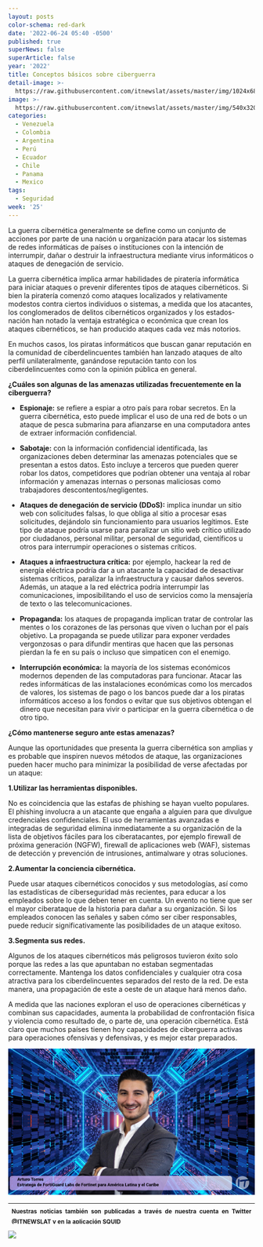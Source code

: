 ```yaml
---
layout: posts
color-schema: red-dark
date: '2022-06-24 05:40 -0500'
published: true
superNews: false
superArticle: false
year: '2022'
title: Conceptos básicos sobre ciberguerra
detail-image: >-
  https://raw.githubusercontent.com/itnewslat/assets/master/img/1024x680/Arturo-Torres-g.jpg
image: >-
  https://raw.githubusercontent.com/itnewslat/assets/master/img/540x320/Arturo-Torres-p.jpg
categories:
  - Venezuela
  - Colombia
  - Argentina
  - Perú
  - Ecuador
  - Chile
  - Panama
  - Mexico
tags:
  - Seguridad
week: '25'
---
```

La guerra cibernética generalmente se define como un conjunto de acciones por parte de una nación u organización para atacar los sistemas de redes informáticas de países o instituciones con la intención de interrumpir, dañar o destruir la infraestructura mediante virus informáticos o ataques de denegación de servicio.
 
La guerra cibernética implica armar habilidades de piratería informática para iniciar ataques o prevenir diferentes tipos de ataques cibernéticos. Si bien la piratería comenzó como ataques localizados y relativamente modestos contra ciertos individuos o sistemas, a medida que los atacantes, los conglomerados de delitos cibernéticos organizados y los estados-nación han notado la ventaja estratégica o económica que crean los ataques cibernéticos, se han producido ataques cada vez más notorios.
 
En muchos casos, los piratas informáticos que buscan ganar reputación en la comunidad de ciberdelincuentes también han lanzado ataques de alto perfil unilateralmente, ganándose reputación tanto con los ciberdelincuentes como con la opinión pública en general.
 
**¿Cuáles son algunas de las amenazas utilizadas frecuentemente en la ciberguerra?**
 
- **Espionaje:** se refiere a espiar a otro país para robar secretos. En la guerra cibernética, esto puede implicar el uso de una red de bots o un ataque de pesca submarina para afianzarse en una computadora antes de extraer información confidencial.

- **Sabotaje:** con la información confidencial identificada, las organizaciones deben determinar las amenazas potenciales que se presentan a estos datos. Esto incluye a terceros que pueden querer robar los datos, competidores que podrían obtener una ventaja al robar información y amenazas internas o personas maliciosas como trabajadores descontentos/negligentes.

- **Ataques de denegación de servicio (DDoS):** implica inundar un sitio web con solicitudes falsas, lo que obliga al sitio a procesar esas solicitudes, dejándolo sin funcionamiento para usuarios legítimos. Este tipo de ataque podría usarse para paralizar un sitio web crítico utilizado por ciudadanos, personal militar, personal de seguridad, científicos u otros para interrumpir operaciones o sistemas críticos.

- **Ataques a infraestructura crítica:** por ejemplo, hackear la red de energía eléctrica podría dar a un atacante la capacidad de desactivar sistemas críticos, paralizar la infraestructura y causar daños severos. Además, un ataque a la red eléctrica podría interrumpir las comunicaciones, imposibilitando el uso de servicios como la mensajería de texto o las telecomunicaciones.

- **Propaganda:** los ataques de propaganda implican tratar de controlar las mentes o los corazones de las personas que viven o luchan por el país objetivo. La propaganda se puede utilizar para exponer verdades vergonzosas o para difundir mentiras que hacen que las personas pierdan la fe en su país o incluso que simpaticen con el enemigo.

- **Interrupción económica:** la mayoría de los sistemas económicos modernos dependen de las computadoras para funcionar. Atacar las redes informáticas de las instalaciones económicas como los mercados de valores, los sistemas de pago o los bancos puede dar a los piratas informáticos acceso a los fondos o evitar que sus objetivos obtengan el dinero que necesitan para vivir o participar en la guerra cibernética o de otro tipo.

 
**¿Cómo mantenerse seguro ante estas amenazas?**

Aunque las oportunidades que presenta la guerra cibernética son amplias y es probable que inspiren nuevos métodos de ataque, las organizaciones pueden hacer mucho para minimizar la posibilidad de verse afectadas por un ataque:
 
**1.Utilizar las herramientas disponibles.**

No es coincidencia que las estafas de phishing se hayan vuelto populares. El phishing involucra a un atacante que engaña a alguien para que divulgue credenciales confidenciales. El uso de herramientas avanzadas e integradas de seguridad elimina inmediatamente a su organización de la lista de objetivos fáciles para los ciberatacantes, por ejemplo firewall de próxima generación (NGFW), firewall de aplicaciones web (WAF), sistemas de detección y prevención de intrusiones, antimalware y otras soluciones.
 
**2.Aumentar la conciencia cibernética.**

Puede usar ataques cibernéticos conocidos y sus metodologías, así como las estadísticas de ciberseguridad más recientes, para educar a los empleados sobre lo que deben tener en cuenta. Un evento no tiene que ser el mayor ciberataque de la historia para dañar a su organización. Si los empleados conocen las señales y saben cómo ser ciber responsables, puede reducir significativamente las posibilidades de un ataque exitoso.
 
**3.Segmenta sus redes.**

Algunos de los ataques cibernéticos más peligrosos tuvieron éxito solo porque las redes a las que apuntaban no estaban segmentadas correctamente. Mantenga los datos confidenciales y cualquier otra cosa atractiva para los ciberdelincuentes separados del resto de la red. De esta manera, una propagación de este a oeste de un ataque hará menos daño.
 
 
A medida que las naciones exploran el uso de operaciones cibernéticas y combinan sus capacidades, aumenta la probabilidad de confrontación física y violencia como resultado de, o parte de, una operación cibernética. Está claro que muchos países tienen hoy capacidades de ciberguerra activas para operaciones ofensivas y defensivas, y es mejor estar preparados.

![](https://raw.githubusercontent.com/itnewslat/assets/master/img/540x320/Arturo-Torres-p.jpg)

<table style="height: 42px;" width="569">
<tbody>
<tr>
<td style="text-align: justify;"><sub><strong>Nuestras noticias también son publicadas a través de nuestra cuenta en Twitter <a href="https://twitter.com/itnewslat?lang=es">@ITNEWSLAT</a> y en la aplicación <a href="https://squidapp.co/en/">SQUID</a></strong></sub></td>
</tr>
</tbody>
</table>

<img src="https://tracker.metricool.com/c3po.jpg?hash=56f88a41e39ab42c063cc51676587a04"/>